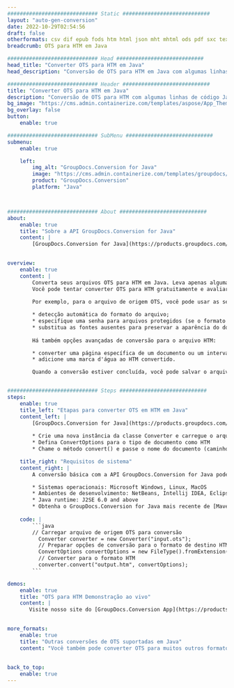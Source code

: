 ```yaml
---
############################# Static ############################
layout: "auto-gen-conversion"
date: 2022-10-29T02:54:56
draft: false
otherformats: csv dif epub fods htm html json mht mhtml ods pdf sxc tex tsv xlam xls xlsb xlsm xlsx xlt xltm xltx xml xps
breadcrumb: OTS para HTM em Java

############################# Head ############################
head_title: "Converter OTS para HTM em Java"
head_description: "Conversão de OTS para HTM em Java com algumas linhas de código. Converta mais de 160 formatos de arquivo usando a API de conversão de documentos do GroupDocs para Java"

############################# Header ############################
title: "Converter OTS para HTM em Java"
description: "Conversão de OTS para HTM com algumas linhas de código Java"
bg_image: "https://cms.admin.containerize.com/templates/aspose/App_Themes/V3/images/bg/header1.png"
bg_overlay: false
button:
    enable: true

############################# SubMenu ############################
submenu:
    enable: true

    left:
        img_alt: "GroupDocs.Conversion for Java"
        image: "https://cms.admin.containerize.com/templates/groupdocs/images/product-logos/90x90-noborder/groupdocs-conversion-java.png"
        product: "GroupDocs.Conversion"
        platform: "Java"



############################# About ############################
about:
    enable: true
    title: "Sobre a API GroupDocs.Conversion for Java"
    content: |
        [GroupDocs.Conversion for Java](https://products.groupdocs.com/conversion/java/) é uma API avançada de conversão de formato de arquivo para conversão entre formatos populares de imagem e documento, como Microsoft Office, OpenDocument, PDF, HTML, e-mail, CAD. e muito mais com apenas algumas linhas de código. A API nativa detecta automaticamente os formatos dos documentos originais e oferece muitas opções para personalizar os documentos convertidos. Juntamente com a função de extrair informações de um documento, ele também suporta o armazenamento em cache dos resultados da conversão para o disco local por padrão. No entanto, qualquer tipo de armazenamento em cache pode ser suportado pela implementação das interfaces apropriadas - Amazon S3, Dropbox, Google Drive, Windows Azure, Reddis ou quaisquer outras.
    

overview:
    enable: true
    content: |
        Converta seus arquivos OTS para HTM em Java. Leva apenas algumas linhas de código Java em qualquer plataforma de sua escolha, como Windows, Linux, macOS.
        Você pode tentar converter OTS para HTM gratuitamente e avaliar a qualidade dos resultados da conversão. Junto com scripts de conversão de arquivo simples, você pode tentar opções mais sofisticadas para carregar o arquivo de origem OTS e armazenar a saída HTM. 
        
        Por exemplo, para o arquivo de origem OTS, você pode usar as seguintes opções de carregamento:

        * detecção automática do formato do arquivo;
        * especifique uma senha para arquivos protegidos (se o formato de arquivo for compatível);
        * substitua as fontes ausentes para preservar a aparência do documento.
        
        Há também opções avançadas de conversão para o arquivo HTM:

        * converter uma página específica de um documento ou um intervalo de páginas;
        * adicione uma marca d'água ao HTM convertido.

        Quando a conversão estiver concluída, você pode salvar o arquivo HTM no caminho do arquivo local ou em qualquer armazenamento de terceiros, como FTP, Amazon S3, Google Drive, Dropbox etc. Observe - para converter OTS para HTM, você não precisa instalar nenhum software adicional, como MS Office, Open Office, Adobe Acrobat Reader etc.


############################# Steps ############################
steps:
    enable: true
    title_left: "Etapas para converter OTS em HTM em Java"
    content_left: |
        [GroupDocs.Conversion for Java](https://products.groupdocs.com/conversion/java/) permite que os desenvolvedores convertam facilmente o arquivo OTS para HTM com algumas linhas de código.
        
        * Crie uma nova instância da classe Converter e carregue o arquivo OTS com o caminho completo
        * Defina ConvertOptions para o tipo de documento como HTM
        * Chame o método convert() e passe o nome do documento (caminho completo) e formato (HTM) como parâmetro

    title_right: "Requisitos de sistema"
    content_right: |
        A conversão básica com a API GroupDocs.Conversion for Java pode ser feita com apenas algumas linhas de código. Nossas APIs são suportadas em todas as principais plataformas e sistemas operacionais. Antes de executar o código abaixo, certifique-se de ter os seguintes pré-requisitos instalados em seu sistema.

        * Sistemas operacionais: Microsoft Windows, Linux, MacOS
        * Ambientes de desenvolvimento: NetBeans, Intellij IDEA, Eclipse, etc.
        * Java runtime: J2SE 6.0 and above
        * Obtenha o GroupDocs.Conversion for Java mais recente de [Maven](https://repository.groupdocs.com/webapp/#/artifacts/browse/tree/General/repo/com/groupdocs/groupdocs-conversion)
         
    code: |
        ```java    
        // Carregar arquivo de origem OTS para conversão
          Converter converter = new Converter("input.ots");
          // Preparar opções de conversão para o formato de destino HTM
          ConvertOptions convertOptions = new FileType().fromExtension("htm").getConvertOptions();
          // Converter para o formato HTM
          converter.convert("output.htm", convertOptions);
        ```

demos:
    enable: true
    title: "OTS para HTM Demonstração ao vivo"
    content: |
       Visite nosso site do [GroupDocs.Conversion App](https://products.groupdocs.app/conversion/family) e experimente a conversão de OTS para HTM agora. A demonstração gratuita tem os seguintes benefícios
          

more_formats:
    enable: true
    title: "Outras conversões de OTS suportadas em Java"
    content: "Você também pode converter OTS para muitos outros formatos de arquivo. Por favor, veja a lista abaixo."
       
       
back_to_top:
    enable: true
---
```

